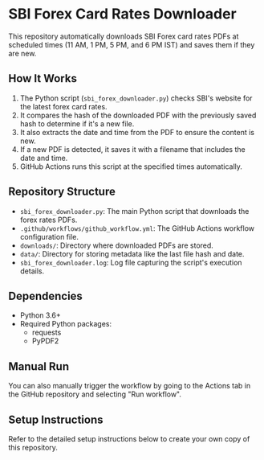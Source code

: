 # SBI Forex Card Rates Downloader

This repository automatically downloads SBI Forex card rates PDFs at scheduled times (11 AM, 1 PM, 5 PM, and 6 PM IST) and saves them if they are new.

## How It Works

1. The Python script (`sbi_forex_downloader.py`) checks SBI's website for the latest forex card rates.
2. It compares the hash of the downloaded PDF with the previously saved hash to determine if it's a new file.
3. It also extracts the date and time from the PDF to ensure the content is new.
4. If a new PDF is detected, it saves it with a filename that includes the date and time.
5. GitHub Actions runs this script at the specified times automatically.

## Repository Structure

- `sbi_forex_downloader.py`: The main Python script that downloads the forex rates PDFs.
- `.github/workflows/github_workflow.yml`: The GitHub Actions workflow configuration file.
- `downloads/`: Directory where downloaded PDFs are stored.
- `data/`: Directory for storing metadata like the last file hash and date.
- `sbi_forex_downloader.log`: Log file capturing the script's execution details.

## Dependencies

- Python 3.6+
- Required Python packages:
  - requests
  - PyPDF2

## Manual Run

You can also manually trigger the workflow by going to the Actions tab in the GitHub repository and selecting "Run workflow".

## Setup Instructions

Refer to the detailed setup instructions below to create your own copy of this repository.
